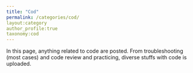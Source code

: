 ```yaml
---
title: "Cod"
permalink: /categories/cod/
layout:category
author_profile:true
taxonomy:cod
---
```

In this page, anything related to code are posted. From troubleshooting (most cases) and code review and practicing, diverse stuffs with code is uploaded.

